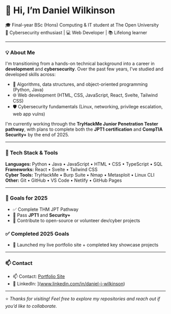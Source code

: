 # 👋 Hi, I’m Daniel Wilkinson

🎓 Final-year BSc (Hons) Computing & IT student at The Open University  
🔐 Cybersecurity enthusiast | 💻 Web Developer | 📚 Lifelong learner  

---

### 💡 About Me

I'm transitioning from a hands-on technical background into a career in **development** and **cybersecurity**. Over the past few years, I’ve studied and developed skills across:

- 🧠 Algorithms, data structures, and object-oriented programming (Python, Java)
- 🌐 Web development (HTML, CSS, JavaScript, React, Svelte, Tailwind CSS)
- 🛡️ Cybersecurity fundamentals (Linux, networking, privilege escalation, web app vulns)

I'm currently working through the **TryHackMe Junior Penetration Tester pathway**, with plans to complete both the **JPT1 certification** and **CompTIA Security+** by the end of 2025.

---

### 🧰 Tech Stack & Tools
**Languages:** Python • Java • JavaScript • HTML • CSS • TypeScript • SQL  
**Frameworks:** React • Svelte • Tailwind CSS  
**Cyber Tools:** TryHackMe • Burp Suite • Nmap • Metasploit • Linux CLI  
**Other:** Git • GitHub • VS Code • Netlify • GitHub Pages

---

### 📌 Goals for 2025

- ✅ Complete THM JPT Pathway
- 🎯 Pass **JPT1** and **Security+**
- 🔧 Contribute to open-source or volunteer dev/cyber projects
### ✅ Completed 2025 Goals 
- 🚀 Launched my live portfolio site + completed key showcase projects

---

### 📫 Contact

- 📫 Contact: [Portfolio Site](https://danielwilkinson-dev.netlify.app)
- 💼 LinkedIn: ](www.linkedin.com/in/daniel-j-wilkinson)  

---

⭐ *Thanks for visiting! Feel free to explore my repositories and reach out if you’d like to collaborate.*

<!---
danjwilko/danjwilko is a ✨ special ✨ repository because its `README.md` (this file) appears on your GitHub profile.
You can click the Preview link to take a look at your changes.
--->
